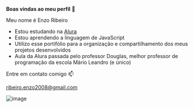 **Boas vindas ao meu perfil** 💙

Meu nome é Enzo Ribeiro

- Estou estudando na [Alura](https://www.alura.com.br)
- Estou aprendendo a linguagem de JavaScript
- Utilizo esse portifólio para a organização e compartilhamento dos meus projetos desenvolvidos
- Aula da Alura passada pelo professor Douglas, melhor professor de programação da escola Mário Leandro (e único)

Entre em contato comigo 📫

ribeiro.enzo2008@gmail.com

![image](https://github.com/Enzoribeiro07/Enzoribeiro07/assets/157758865/6b836064-db3f-45f9-94de-9490af27ec07)
